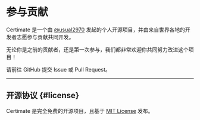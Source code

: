 ﻿# 参与贡献

Certimate 是一个由 [@usual2970](https://github.com/usual2970) 发起的个人开源项目，并由来自世界各地的开发者志愿参与贡献共同开发。

无论你是之前的贡献者，还是第一次参与，我们都非常欢迎你共同努力改进这个项目！

请前往 GitHub 提交 Issue 或 Pull Request。

---

## 开源协议 {#license}

Certimate 是完全免费的开源项目，且基于 [MIT License](https://opensource.org/licenses/MIT) 发布。
